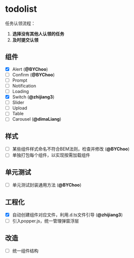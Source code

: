 # todolist

任务认领流程：

1. **选择没有其他人认领的任务**
2. **及时提交认领**

## 组件

- [x] Alert (**@BYChoo**)
- [ ] Confirm (**@BYChoo**)
- [ ] Prompt
- [ ] Notification
- [ ] Loading
- [x] Switch (**@zhijiang3**)
- [ ] Slider
- [ ] Upload
- [ ] Table
- [ ] Carousel (**@dimaLiang**)

## 样式

- [ ] 某些组件样式命名不符合BEM法则，检查并修改 (**@BYChoo**)
- [ ] 单独打包每个组件，以实现按需加载组件

## 单元测试

- [ ] 单元测试封装通用方法 (**@BYChoo**)

## 工程化

- [x] 自动创建组件对应文件，利用.d.ts文件引导 (**@zhijiang3**)
- [ ] 引入popper.js，统一管理弹窗浮层

## 改造

- [ ] 统一组件结构
